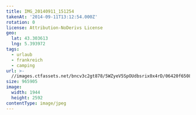 ```yaml
---
title: IMG_20140911_151254
takenAt: '2014-09-11T13:12:54.000Z'
rotation: 0
license: Attribution-NoDerivs License
geo:
  lat: 43.303613
  lng: 5.393972
tags:
  - urlaub
  - frankreich
  - camping
url: >-
  //images.ctfassets.net/bncv3c2gt878/5WZyeV5SpOUdbsrix0x4rD/06420f65089be54811b573cb292237f1/img_20140911_151254_28312890255_o
size: 965905
image:
  width: 1944
  height: 2592
contentType: image/jpeg
---
```


